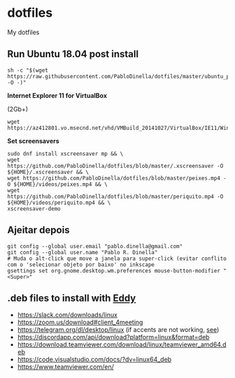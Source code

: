 # dotfiles
My dotfiles

## Run Ubuntu 18.04 post install

```
sh -c "$(wget https://raw.githubusercontent.com/PabloDinella/dotfiles/master/ubuntu_post_install.sh -O -)"
``` 

**Internet Explorer 11 for VirtualBox**

(2Gb+)

```
wget https://az412801.vo.msecnd.net/vhd/VMBuild_20141027/VirtualBox/IE11/Windows/IE11.Win8.1.For.Windows.VirtualBox.zip
```

**Set screensavers**

``` 
sudo dnf install xscreensaver mp && \
wget https://github.com/PabloDinella/dotfiles/blob/master/.xscreensaver -O ${HOME}/.xscreensaver && \
wget https://github.com/PabloDinella/dotfiles/blob/master/peixes.mp4 -O ${HOME}/videos/peixes.mp4 && \
wget https://github.com/PabloDinella/dotfiles/blob/master/periquito.mp4 -O ${HOME}/videos/periquito.mp4 && \
xscreensaver-demo
```

## Ajeitar depois

```
git config --global user.email "pablo.dinella@gmail.com"
git config --global user.name "Pablo R. Dinella"
# Muda o alt-click que move a janela para super-click (evitar conflito com o 'selecionar objeto por baixo' no inkscape
gsettings set org.gnome.desktop.wm.preferences mouse-button-modifier "<Super>"

```

## .deb files to install with [Eddy](https://github.com/donadigo/eddy)

- https://slack.com/downloads/linux
- https://zoom.us/download#client_4meeting
- https://telegram.org/dl/desktop/linux (if accents are not working, [see](https://github.com/telegramdesktop/tdesktop/issues/1360#issuecomment-254591620))
- https://discordapp.com/api/download?platform=linux&format=deb
- https://download.teamviewer.com/download/linux/teamviewer_amd64.deb
- https://code.visualstudio.com/docs/?dv=linux64_deb
- https://www.teamviewer.com/en/
